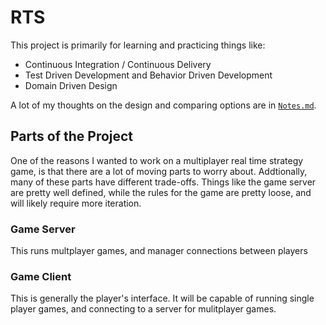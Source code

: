 # RTS

This project is primarily for learning and practicing things like:

- Continuous Integration / Continuous Delivery
- Test Driven Development and Behavior Driven Development
- Domain Driven Design

A lot of my thoughts on the design and comparing options are in [`Notes.md`](Notes.md).

## Parts of the Project

One of the reasons I wanted to work on a multiplayer real time strategy game, is that there are a lot of moving parts to worry about.
Addtionally, many of these parts have different trade-offs.
Things like the game server are pretty well defined, while the rules for the game are pretty loose, and will likely require more iteration.

### Game Server

This runs multplayer games, and manager connections between players

### Game Client

This is generally the player's interface.
It will be capable of running single player games, and connecting to a server for mulitplayer games.
